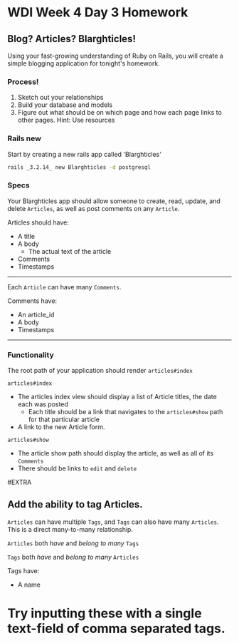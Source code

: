# WDI Week 4 Day 3 Homework
## Blog? Articles? Blarghticles!

Using your fast-growing understanding of Ruby on Rails, you will create a simple blogging application for tonight's homework.

### Process!

1. Sketch out your relationships
2. Build your database and models
3. Figure out what should be on which page and how each page links to other pages. Hint: Use resources


### Rails new
Start by creating a new rails app called 'Blarghticles'

```bash
rails _3.2.14_ new Blarghticles -d postgresql
```
### Specs
Your Blarghticles app should allow someone to create, read, update, and delete `Articles`, as well as post comments on any `Article`.

Articles should have:
* A title
* A body
    * The actual text of the article
* Comments
* Timestamps

---
Each `Article` can have many `Comments`.

Comments have:
* An article_id
* A body
* Timestamps

---
### Functionality

The root path of your application should render `articles#index`

`articles#index`

* The articles index view should display a list of Article titles, the date each was posted
    * Each title should be a link that navigates to the `articles#show` path for that particular article
* A link to the new Article form.

`articles#show`

* The article show path should display the article, as well as all of its `Comments`
* There should be links to `edit` and `delete`

#EXTRA
## Add the ability to tag Articles.

`Articles` can have multiple `Tags`, and `Tags` can also have many `Articles`. This is a direct many-to-many relationship.

`Articles` both *have* and *belong to many* `Tags`

`Tags` both *have* and *belong to many* `Articles`

Tags have:
* A name

# Try inputting these with a single text-field of comma separated tags.






